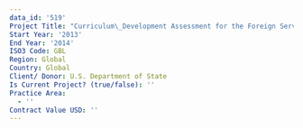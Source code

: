 ```yaml
---
data_id: '519'
Project Title: "Curriculum\_Development Assessment for the Foreign Service Institute"
Start Year: '2013'
End Year: '2014'
ISO3 Code: GBL
Region: Global
Country: Global
Client/ Donor: U.S. Department of State
Is Current Project? (true/false): ''
Practice Area:
  - ''
Contract Value USD: ''
---
```

